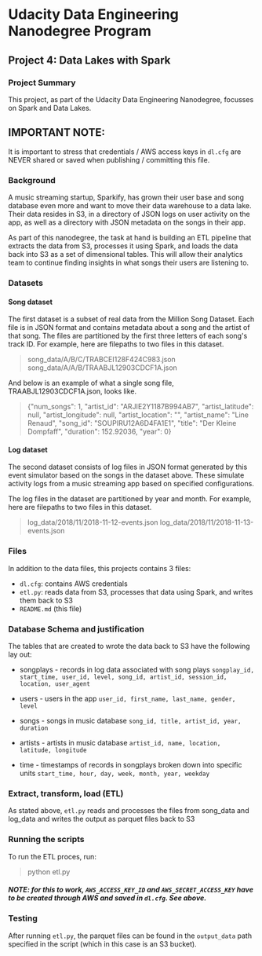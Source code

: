 # Udacity Data Engineering Nanodegree Program
## Project 4: Data Lakes with Spark

### Project Summary
This project, as part of the Udacity Data Engineering Nanodegree, focusses on Spark and Data Lakes.

## IMPORTANT NOTE:
It is important to stress that credentials / AWS access keys in `dl.cfg` are NEVER shared or saved when publishing / committing this file.

### Background
A music streaming startup, Sparkify, has grown their user base and song database even more and want to move their data warehouse to a data lake. Their data resides in S3, in a directory of JSON logs on user activity on the app, as well as a directory with JSON metadata on the songs in their app.

As part of this nanodegree, the task at hand is building an ETL pipeline that extracts the data from S3, processes it using Spark, and loads the data back into S3 as a set of dimensional tables. This will allow their analytics team to continue finding insights in what songs their users are listening to.

### Datasets
#### Song dataset
The first dataset is a subset of real data from the Million Song Dataset. Each file is in JSON format and contains metadata about a song and the artist of that song. The files are partitioned by the first three letters of each song's track ID. For example, here are filepaths to two files in this dataset.

> song_data/A/B/C/TRABCEI128F424C983.json
> song_data/A/A/B/TRAABJL12903CDCF1A.json

And below is an example of what a single song file, TRAABJL12903CDCF1A.json, looks like.

> {"num_songs": 1, "artist_id": "ARJIE2Y1187B994AB7", "artist_latitude": null, "artist_longitude": null, "artist_location": "", "artist_name": "Line Renaud", "song_id": "SOUPIRU12A6D4FA1E1", "title": "Der Kleine Dompfaff", "duration": 152.92036, "year": 0}

#### Log dataset
The second dataset consists of log files in JSON format generated by this event simulator based on the songs in the dataset above. These simulate activity logs from a music streaming app based on specified configurations.

The log files in the dataset are partitioned by year and month. For example, here are filepaths to two files in this dataset.

> log_data/2018/11/2018-11-12-events.json
> log_data/2018/11/2018-11-13-events.json


### Files
In addition to the data files, this projects contains 3 files:

- `dl.cfg`: contains AWS credentials
- `etl.py`: reads data from S3, processes that data using Spark, and writes them back to S3
- `README.md` (this file)

### Database Schema and justification
The tables that are created to wrote the data back to S3 have the following lay out:
- songplays - records in log data associated with song plays
`songplay_id, start_time, user_id, level, song_id, artist_id, session_id, location, user_agent`

- users - users in the app
`user_id, first_name, last_name, gender, level`
- songs - songs in music database
`song_id, title, artist_id, year, duration`
- artists - artists in music database
`artist_id, name, location, latitude, longitude`
- time - timestamps of records in songplays broken down into specific units
`start_time, hour, day, week, month, year, weekday`

### Extract, transform, load (ETL)
As stated above, `etl.py` reads and processes the files from song_data and log_data and writes the output as parquet files back to S3

### Running the scripts
To run the ETL proces, run:
> python etl.py

##### NOTE: for this to work, `AWS_ACCESS_KEY_ID` and `AWS_SECRET_ACCESS_KEY` have to be created through AWS and saved in `dl.cfg`. See above.

### Testing
After running `etl.py`, the parquet files can be found in the `output_data` path specified in the script (which in this case is an S3 bucket).
